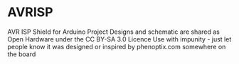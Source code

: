 AVRISP
======

AVR ISP Shield for Arduino Project
Designs and schematic are shared as Open Hardware under the CC BY-SA 3.0 Licence
Use with impunity - just let people know it was designed or inspired by phenoptix.com somewhere on the board
